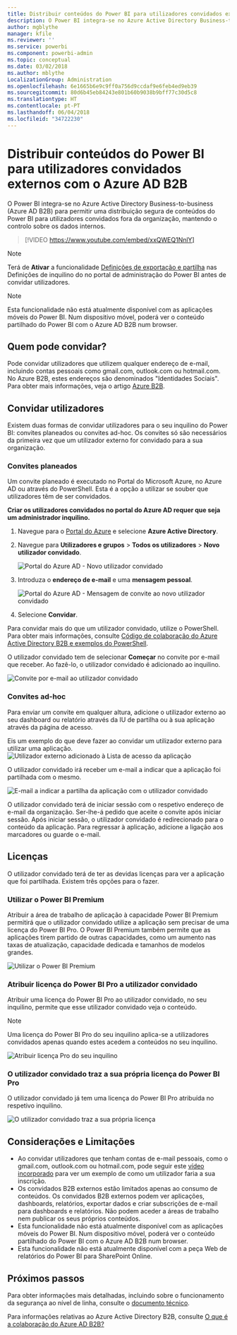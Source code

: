 ```yaml
---
title: Distribuir conteúdos do Power BI para utilizadores convidados externos com o Azure AD B2B
description: O Power BI integra-se no Azure Active Directory Business-to-business (Azure AD B2B) para permitir uma distribuição segura de conteúdos do Power BI para utilizadores convidados fora da organização.
author: mgblythe
manager: kfile
ms.reviewer: ''
ms.service: powerbi
ms.component: powerbi-admin
ms.topic: conceptual
ms.date: 03/02/2018
ms.author: mblythe
LocalizationGroup: Administration
ms.openlocfilehash: 6e1665b6e9c9ff0a756d9ccdaf9e6feb4ed9eb39
ms.sourcegitcommit: 80d6b45eb84243e801b60b9038b9bff77c30d5c8
ms.translationtype: HT
ms.contentlocale: pt-PT
ms.lasthandoff: 06/04/2018
ms.locfileid: "34722230"
---
```

# <a name="distribute-power-bi-content-to-external-guest-users-with-azure-ad-b2b"></a>Distribuir conteúdos do Power BI para utilizadores convidados externos com o Azure AD B2B

O Power BI integra-se no Azure Active Directory Business-to-business (Azure AD B2B) para permitir uma distribuição segura de conteúdos do Power BI para utilizadores convidados fora da organização, mantendo o controlo sobre os dados internos.

> [!VIDEO https://www.youtube.com/embed/xxQWEQ1NnlY]

> [!NOTE]
> Terá de **Ativar** a funcionalidade [Definições de exportação e partilha](service-admin-portal.md#export-and-sharing-settings) nas Definições de inquilino do no portal de administração do Power BI antes de convidar utilizadores.

> [!NOTE]
> Esta funcionalidade não está atualmente disponível com as aplicações móveis do Power BI. Num dispositivo móvel, poderá ver o conteúdo partilhado do Power BI com o Azure AD B2B num browser. 

## <a name="who-can-you-invite"></a>Quem pode convidar?

Pode convidar utilizadores que utilizem qualquer endereço de e-mail, incluindo contas pessoais como gmail.com, outlook.com ou hotmail.com. No Azure B2B, estes endereços são denominados "Identidades Sociais". Para obter mais informações, veja o artigo [Azure B2B](https://docs.microsoft.com/azure/active-directory/active-directory-b2b-what-is-azure-ad-b2b).

## <a name="invite-guest-users"></a>Convidar utilizadores

Existem duas formas de convidar utilizadores para o seu inquilino do Power BI: convites planeados ou convites ad-hoc. Os convites só são necessários da primeira vez que um utilizador externo for convidado para a sua organização.

### <a name="planned-invites"></a>Convites planeados

Um convite planeado é executado no Portal do Microsoft Azure, no Azure AD ou através do PowerShell. Esta é a opção a utilizar se souber que utilizadores têm de ser convidados. 

**Criar os utilizadores convidados no portal do Azure AD requer que seja um administrador inquilino.**

1. Navegue para o [Portal do Azure](https://portal.azure.com) e selecione **Azure Active Directory**.

2. Navegue para **Utilizadores e grupos** > **Todos os utilizadores** > **Novo utilizador convidado**.

    ![Portal do Azure AD - Novo utilizador convidado](media/service-admin-azure-ad-b2b/azuread-portal-new-guest-user.png)

3. Introduza o **endereço de e-mail** e uma **mensagem pessoal**.

    ![Portal do Azure AD - Mensagem de convite ao novo utilizador convidado](media/service-admin-azure-ad-b2b/azuread-portal-invite-message.png)

4. Selecione **Convidar**.

Para convidar mais do que um utilizador convidado, utilize o PowerShell. Para obter mais informações, consulte [Código de colaboração do Azure Active Directory B2B e exemplos do PowerShell](https://docs.microsoft.com/azure/active-directory/b2b/code-samples).

O utilizador convidado tem de selecionar **Começar** no convite por e-mail que receber. Ao fazê-lo, o utilizador convidado é adicionado ao inquilino.

![Convite por e-mail ao utilizador convidado](media/service-admin-azure-ad-b2b/guest-user-invite-email.png)

### <a name="ad-hoc-invites"></a>Convites ad-hoc

Para enviar um convite em qualquer altura, adicione o utilizador externo ao seu dashboard ou relatório através da IU de partilha ou à sua aplicação através da página de acesso.

Eis um exemplo do que deve fazer ao convidar um utilizador externo para utilizar uma aplicação.
![Utilizador externo adicionado à Lista de acesso da aplicação](media/service-admin-azure-ad-b2b/power-bi-app-access.png)

O utilizador convidado irá receber um e-mail a indicar que a aplicação foi partilhada com o mesmo.

![E-mail a indicar a partilha da aplicação com o utilizador convidado](media/service-admin-azure-ad-b2b/guest-user-invite-email2.png)

O utilizador convidado terá de iniciar sessão com o respetivo endereço de e-mail da organização. Ser-lhe-á pedido que aceite o convite após iniciar sessão. Após iniciar sessão, o utilizador convidado é redirecionado para o conteúdo da aplicação. Para regressar à aplicação, adicione a ligação aos marcadores ou guarde o e-mail.

## <a name="licensing"></a>Licenças

O utilizador convidado terá de ter as devidas licenças para ver a aplicação que foi partilhada. Existem três opções para o fazer.

### <a name="use-power-bi-premium"></a>Utilizar o Power BI Premium

Atribuir a área de trabalho de aplicação à capacidade Power BI Premium permitirá que o utilizador convidado utilize a aplicação sem precisar de uma licença do Power BI Pro. O Power BI Premium também permite que as aplicações tirem partido de outras capacidades, como um aumento nas taxas de atualização, capacidade dedicada e tamanhos de modelos grandes.

![Utilizar o Power BI Premium](media/service-admin-azure-ad-b2b/license-approach1.png)

### <a name="assign-power-bi-pro-license-to-guest-user"></a>Atribuir licença do Power BI Pro a utilizador convidado

Atribuir uma licença do Power BI Pro ao utilizador convidado, no seu inquilino, permite que esse utilizador convidado veja o conteúdo.

> [!NOTE]
> Uma licença do Power BI Pro do seu inquilino aplica-se a utilizadores convidados apenas quando estes acedem a conteúdos no seu inquilino.

![Atribuir licença Pro do seu inquilino](media/service-admin-azure-ad-b2b/license-approach2.png)

### <a name="guest-user-brings-their-own-power-bi-pro-license"></a>O utilizador convidado traz a sua própria licença do Power BI Pro

O utilizador convidado já tem uma licença do Power BI Pro atribuída no respetivo inquilino.

![O utilizador convidado traz a sua própria licença](media/service-admin-azure-ad-b2b/license-approach3.png)

## <a name="considerations-and-limitations"></a>Considerações e Limitações

* Ao convidar utilizadores que tenham contas de e-mail pessoais, como o gmail.com, outlook.com ou hotmail.com, pode seguir este [vídeo incorporado](https://docs.microsoft.com/azure/active-directory/active-directory-b2b-redemption-experience) para ver um exemplo de como um utilizador faria a sua inscrição.
* Os convidados B2B externos estão limitados apenas ao consumo de conteúdos. Os convidados B2B externos podem ver aplicações, dashboards, relatórios, exportar dados e criar subscrições de e-mail para dashboards e relatórios. Não podem aceder a áreas de trabalho nem publicar os seus próprios conteúdos.
* Esta funcionalidade não está atualmente disponível com as aplicações móveis do Power BI. Num dispositivo móvel, poderá ver o conteúdo partilhado do Power BI com o Azure AD B2B num browser.
* Esta funcionalidade não está atualmente disponível com a peça Web de relatórios do Power BI para SharePoint Online.

## <a name="next-steps"></a>Próximos passos

Para obter informações mais detalhadas, incluindo sobre o funcionamento da segurança ao nível de linha, consulte o [documento técnico](https://aka.ms/powerbi-b2b-whitepaper).

Para informações relativas ao Azure Active Directory B2B, consulte [O que é a colaboração do Azure AD B2B?](https://docs.microsoft.com/azure/active-directory/active-directory-b2b-what-is-azure-ad-b2b)
